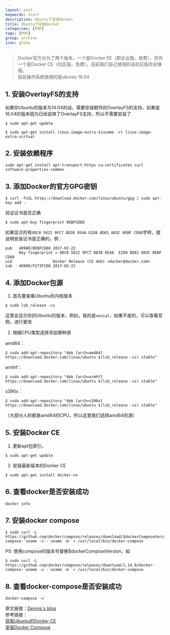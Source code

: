```yaml
---
layout: post
keywords: Start
description: Ubuntu下安装Docker
title: Ubuntu下安装Docker
categories: [PHP]
tags: [PHP]
group: archive
icon: globe
---
```




>Docker官方分为了两个版本，一个是Docker EE（即企业版，收费），另外一个是Docker CE（社区版，免费）。目前我们自己使用的话社区版完全够用。  
>目前操作系统我用的是ubuntu 16.04

## 1. 安装OverlayFS的支持
如果你Ubuntu的版本为14.04的话，需要安装额外的OverlayFS的支持，如果是16.04的版本因为已经自带了OverlayFS支持，所以不需要安装了

```
$ sudo apt-get update

$ sudo apt-get install linux-image-extra-$(uname -r) linux-image-extra-virtual

```


## 2. 安装依赖程序

```
sudo apt-get install apt-transport-https ca-certificates curl software-properties-common
```

## 3. 添加Docker的官方GPG密钥

```
$ curl -fsSL https://download.docker.com/linux/ubuntu/gpg | sudo apt-key add -
```

验证证书是否正确

```
$ sudo apt-key fingerprint 0EBFCD88
```
如果显示的有`9DC8 5822 9FC7 DD38 854A E2D8 8D81 803C 0EBF CD88`字样，就说明安装证书是正确的，例：

```
pub   4096R/0EBFCD88 2017-02-22
      Key fingerprint = 9DC8 5822 9FC7 DD38 854A  E2D8 8D81 803C 0EBF CD88
uid                  Docker Release (CE deb) <docker@docker.com>
sub   4096R/F273FCD8 2017-02-22
```

## 4. 添加Docker包源
1. 首先要查看Ubuntu的内核版本
```
$ sudo lsb_release -cs
```
这里会显示你的Ubuntu的版本，例如，我的是`xenial`，如果不是的，可以查看官网，进行更改

2. 根据CPU类型选择添加哪种源

amd64：
```
$ sudo add-apt-repository "deb [arch=amd64] https://download.docker.com/linux/ubuntu $(lsb_release -cs) stable"
```
armhf：

```
$ sudo add-apt-repository "deb [arch=armhf] https://download.docker.com/linux/ubuntu $(lsb_release -cs) stable"
```
s390x：

```
$ sudo add-apt-repository "deb [arch=s390x] https://download.docker.com/linux/ubuntu $(lsb_release -cs) stable"
```
（大部分人的都是amd64的CPU，所以这里我们选择amd64的源）


## 5. 安装Docker CE

1. 更新apt包索引。
```
$ sudo apt-get update
```

2. 安装最新版本的Docker CE
```
$ sudo apt-get install docker-ce
```


## 6. 查看docker是否安装成功

```
docker info

```

## 7. 安装docker compose

```
$ sudo curl -L https://github.com/docker/compose/releases/download/$dockerComposeVersion/docker-compose-`uname -s`-`uname -m` > /usr/local/bin/docker-compose

```

PS: 使用compose的版本号替换$dockerComposeVersion，如

```
$ sudo curl -L https://github.com/docker/compose/releases/download/1.14.0/docker-compose-`uname -s`-`uname -m` > /usr/local/bin/docker-compose

```

## 8. 查看docker-compose是否安装成功

```
docker-compose -v
```

原文链接：[Dennis`s blog](http://ukagaka.github.io/php/2017/08/07/UbuntuDocker.html)  
参考链接：  
[获取Ubuntu的Docker CE](https://docs.docker.com/engine/installation/linux/docker-ce/ubuntu/#prerequisites)  
[安装Docker Compose](https://docs.docker.com/compose/install/)
